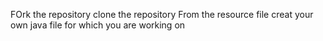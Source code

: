 FOrk the repository
clone the repository
From the resource file creat your own java file for which you are working on
